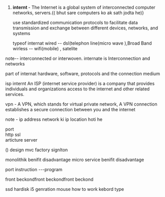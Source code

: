 1. <b> internt </b> - The Internet is a global system of interconnected computer networks, servers.{( bhut sare computers ko ak sath jodta he)}

   use standardized communication protocols to facilitate data transmission and exchange between different devices, networks, and systems

   typeof internat
   wired -- dsl(telephon line(micro wave ),Broad Band
   wirless -- wifi(mobile) , satelite

note-- interconnected or interwoven.
internate is Interconnection and networks

part of internat
hardware, software, protocols and the connection medium

isp internt
An ISP (internet service provider) is a company that provides individuals and organizations access to the internet and other related services.

vpn -
A VPN, which stands for virtual private network,
A VPN connection establishes a secure connection between you and the internet

note - ip address network ki ip location hoti he

port  
http ssl  
articture
server

()
design
mvc
factory
signlton

monolithik benifit disadvantage
micro service benifit disadvantage

port
instruction ---program

front beckondfront beckondfront beckond

ssd hardisk
i5 genration
mouse how to work
kebord type
